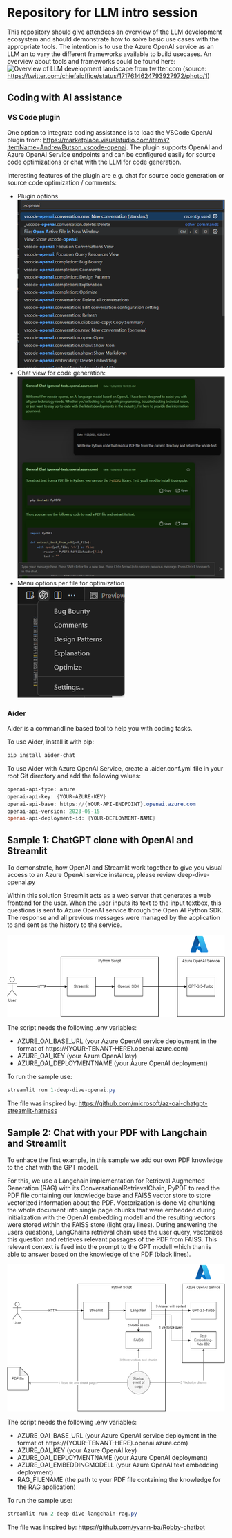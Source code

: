 # Repository for LLM intro session

This repository should give attendees an overview of the LLM development ecosystem and should demonstrate how to solve basic use cases with the appropriate tools. The intention is to use the Azure OpenAI service as an LLM an to vary the different frameworks available to build usecases.
An overview about tools and frameworks could be found here:
![Overview of LLM development landscape from twitter.com](https://pbs.twimg.com/media/F9YsiGQboAISlLm?format=jpg&name=large)
(source: <https://twitter.com/chiefaioffice/status/1717614624793927972/photo/1>)

## Coding with AI assistance

### VS Code plugin

One option to integrate coding assistance is to load the VSCode OpenAI plugin from:
<https://marketplace.visualstudio.com/items?itemName=AndrewButson.vscode-openai>. The plugin supports OpenAI and Azure OpenAI Service endpoints and can be configured easily for source code optimizations or chat with the LLM for code generation.

Interesting features of the plugin are e.g. chat for source code generation or source code optimization / comments:

- Plugin options ![VSCode palette for chat menu](./pictures/vscode-openai-palette.png)
- Chat view for code generation: ![VSCode chat view for codegeneration](./pictures/vscode-openai-chat.png)
- Menu options per file for optimization ![VSCode menu für source code optimization](./pictures/vscode-openai-menu.png)

### Aider

Aider is a commandline based tool to help you with coding tasks.

To use Aider, install it with pip:

```powershell
pip install aider-chat
```

To use Aider with Azure OpenAI Service, create a .aider.conf.yml file in your root Git directory and add the following values:

```powershell
openai-api-type: azure
openai-api-key: {YOUR-AZURE-KEY}
openai-api-base: https://{YOUR-API-ENDPOINT}.openai.azure.com
openai-api-version: 2023-05-15
openai-api-deployment-id: {YOUR-DEPLOYMENT-NAME}
```

## Sample 1: ChatGPT clone with OpenAI and Streamlit

To demonstrate, how OpenAI and Streamlit work together to give you visual access to an Azure OpenAI service instance, please review deep-dive-openai.py

Within this solution Streamlit acts as a web server that generates a web frontend for the user. When the user inputs its text to the input textbox, this questions is sent to Azure OpenAI service through the Open AI Python SDK. The response and all previous messages were managed by the application to and sent as the history to the service.

![solution setup the ChatGPT clone](./pictures/1-openai.drawio.png)

The script needs the following .env variables:

- AZURE_OAI_BASE_URL (your Azure OpenAI service deployment in the format of https://{YOUR-TENANT-HERE}.openai.azure.com)
- AZURE_OAI_KEY (your Azure OpenAI key)
- AZURE_OAI_DEPLOYMENTNAME (your Azure OpenAI deployment)

To run the sample use:

```powershell
streamlit run 1-deep-dive-openai.py
```

The file was inspired by: https://github.com/microsoft/az-oai-chatgpt-streamlit-harness

## Sample 2: Chat with your PDF with Langchain and Streamlit

To enhace the first example, in this sample we add our own PDF knowledge to the chat with the GPT modell.

For this, we use a Langchain implementation for Retrieval Augmented Generation (RAG) with its ConversationalRetrievalChain, PyPDF to read the PDF file containing our knowledge base and FAISS vector store to store vectorized information about the PDF. Vectorization is done via chunking the whole document into single page chunks that were embedded during initialization with the OpenAI embedding modell and the resulting vectors were stored within the FAISS store (light gray lines). During answering the users questions, LangChains retrieval chain uses the user query, vectorizes this question and retrieves relevant passages of the PDF from FAISS. This relevant context is feed into the prompt to the GPT modell which than is able to answer based on the knowledge of the PDF (black lines).

![solution setup of the Langchain script](./pictures/2-langchain.drawio.png)

The script needs the following .env variables:

- AZURE_OAI_BASE_URL (your Azure OpenAI service deployment in the format of https://{YOUR-TENANT-HERE}.openai.azure.com)
- AZURE_OAI_KEY (your Azure OpenAI key)
- AZURE_OAI_DEPLOYMENTNAME (your Azure OpenAI deployment)
- AZURE_OAI_EMBEDDINGMODELL (your Azure OpenAI text embedding deployment)
- RAG_FILENAME (the path to your PDF file containing the knowledge for the RAG application)

To run the sample use:

```powershell
streamlit run 2-deep-dive-langchain-rag.py
```

The file was inspired by: https://github.com/yvann-ba/Robby-chatbot